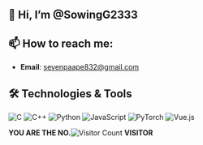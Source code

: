 ## 👋 Hi, I’m @SowingG2333
## 📫 How to reach me:
- **Email**: sevenpaape832@gmail.com
## 🛠 Technologies & Tools
![C](https://img.shields.io/badge/c-%2300599C.svg?style=for-the-badge&logo=c&logoColor=white)
![C++](https://img.shields.io/badge/c++-%2300599C.svg?style=for-the-badge&logo=c%2B%2B&logoColor=white)
![Python](https://img.shields.io/badge/python-%2314354C.svg?style=for-the-badge&logo=python&logoColor=white)
![JavaScript](https://img.shields.io/badge/javascript-%23323330.svg?style=for-the-badge&logo=javascript&logoColor=%23F7DF1E)
![PyTorch](https://img.shields.io/badge/pytorch-%23EE4C2C.svg?style=for-the-badge&logo=pytorch&logoColor=white)
![Vue.js](https://img.shields.io/badge/vuejs-%2335495e.svg?style=for-the-badge&logo=vue.js&logoColor=%234FC08D)

**YOU ARE THE NO.**![Visitor Count](https://profile-counter.glitch.me/{SowingG2333}/count.svg) **VISITOR**
